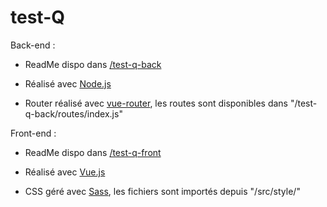 # test-Q

Back-end :
- ReadMe dispo dans [/test-q-back](/test-q-back)

- Réalisé avec [Node.js](https://nodejs.org/en/)

- Router réalisé avec [vue-router](https://router.vuejs.org/), les routes sont disponibles dans "/test-q-back/routes/index.js"

Front-end :
- ReadMe dispo dans [/test-q-front](/test-q-front)

- Réalisé avec [Vue.js](https://vuejs.org/)

- CSS géré avec [Sass](https://sass-lang.com/), les fichiers sont importés depuis "/src/style/"

